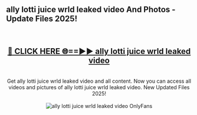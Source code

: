 <h2>ally lotti juice wrld leaked video And Photos - Update Files 2025!</h2>
<br>
<div align="center">
<h2><a href="https://linkcuts.com/hfmhzwbr" rel="nofollow">🔴 CLICK HERE 🌐==►► ally lotti juice wrld leaked video</a></h2>
<br>
Get ally lotti juice wrld leaked video and all content. Now you can access all videos and pictures of ally lotti juice wrld leaked video. New Updated Files 2025!
<br>
<br>
<a href="https://linkcuts.com/hfmhzwbr" rel="nofollow" data-target="animated-image.originalLink"><img src="https://i.ibb.co.com/WyWwxjT/player-gif2.gif" alt="ally lotti juice wrld leaked video OnlyFans" style="max-width: 100%; display: inline-block;" data-target="animated-image.originalImage"></a>
</div>
<br>